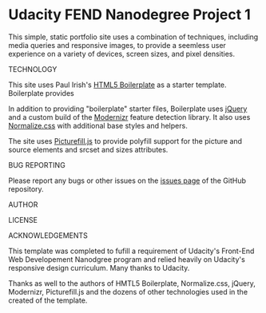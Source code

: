 # Udacity FEND Nanodegree Project 1

This simple, static portfolio site uses a combination of techniques, including media queries and responsive images, to provide a seemless user experience on a variety of devices, screen sizes, and pixel densities.

TECHNOLOGY

This site uses Paul Irish's [HTML5 Boilerplate](https://html5boilerplate.com/) as a starter template. Boilerplate provides  

In addition to providing "boilerplate" starter files, Boilerplate uses [jQuery](https://jquery.org/) and a custom build of the [Modernizr](https://modernizr.com/) feature detection library. It also uses [Normalize.css](https://necolas.github.io/normalize.css/) with additional base styles and helpers.

The site uses [Picturefill.js](http://scottjehl.github.io/picturefill/) to provide polyfill support for the picture and source elements and srcset and sizes attributes. 

BUG REPORTING

Please report any bugs or other issues on the [issues page](https://github.com/julianjohannesen/FEND-Project-1/issues) of the GitHub repository.

AUTHOR

LICENSE

ACKNOWLEDGEMENTS

This template was completed to fufill a requirement of Udacity's Front-End Web Developement Nanodgree program and relied heavily on Udacity's responsive design curriculum. Many thanks to Udacity.

Thanks as well to the authors of HMTL5 Boilerplate, Normalize.css, jQuery, Modernizr, Picturefill.js and the dozens of other technologies used in the created of the template.
